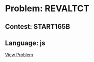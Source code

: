 # Problem: REVALTCT

## Contest: START165B

## Language: js

[View Problem](https://www.codechef.com/START165B/problems/REVALTCT)